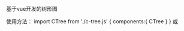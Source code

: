 基于vue开发的树形图

使用方法：
   import CTree from './c-tree.js'
   {
    components:{
       CTree
    }
   }
   或
   <script src="./c-tree.js"></script>
   <script>
    Vue.component('demo',{
        template:'<div>
         <c-tree :data="data"></tree>
        </div>',
        data:function(){
            return {
              data:[
                      {
                         name: '开始开始开',
                         childrens: [
                            {
                               name: '开始2',
                               childrens: [
                                  {
                                     name: '开始2'
                                  },
                                  {
                                     name: '开始2'
                                  },
                               ]
                            },
                            {
                               name: '开始2',
                               childrens: [
                                  {
                                     name: '开始2'
                                  },
                                  {
                                     name: '开始2'
                                  },
                               ]
                            },
                            {
                               name: '开始2'
                            },
                            {
                               name: '开始2'
                            },
                         ]
                      },
                      {
                         name: '开始开始开始开始开始开始开始',
                         childrens: [
                            {
                               name: '开始2'
                            },
                            {
                               name: '开始2'
                            }
                         ]
                      },
                   ],
            }
        }
    })
   </script>
